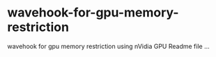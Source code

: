 # wavehook-for-gpu-memory-restriction
wavehook for gpu memory restriction using nVidia GPU
Readme file ...
